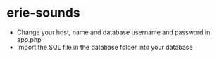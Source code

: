 # erie-sounds

- Change your host, name and database username and password in app.php 
- Import the SQL file in the database folder into your database